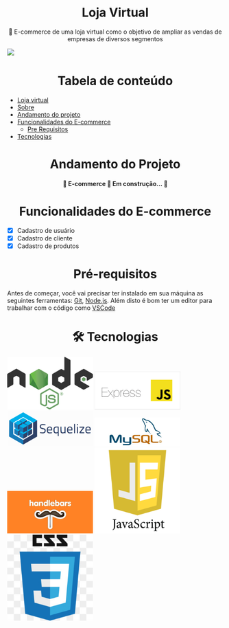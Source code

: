 <h1 align="center">Loja Virtual</h1>

<p align="center">🚀 E-commerce de uma loja virtual como o objetivo de ampliar as vendas de empresas de diversos segmentos</p>


<img src="https://img.shields.io/static/v1?label=Version&message=1.0&color=7159c1&style=for-the-badge&logo=ghost"/>

<h1 align="center">Tabela de conteúdo </h1>

<!--ts-->
   * [Loja virtual](#lojaVirtual)
   * [Sobre](#Sobre)
   * [Andamento do projeto](#andamento-do-projeto)
   * [Funcionalidades do E-commerce](funcionalidades)
      * [Pre Requisitos](#pre-requisitos)
   * [Tecnologias](#tecnologias)
<!--te-->

<h1 align="center">Andamento do Projeto </h1>

<h4 align="center"> 
	🚧  E-commerce 🚀 Em construção...  🚧
</h4>

<h1 align="center"> Funcionalidades do E-commerce </h1>

- [x] Cadastro de usuário
- [x] Cadastro de cliente
- [x] Cadastro de produtos

<h1 align="center"> Pré-requisitos </h1>

Antes de começar, você vai precisar ter instalado em sua máquina as seguintes ferramentas:
[Git](https://git-scm.com), [Node.js](https://nodejs.org/en/). 
Além disto é bom ter um editor para trabalhar com o código como [VSCode](https://code.visualstudio.com/)

<h1 align="center"> 🛠 Tecnologias </h1>

<img src="public/images/git-img/nodejs.png" width="200px">
<img src="public/images/git-img/express.png" width="200px"> 
<img src="public/images/git-img/sequelize.png" width="200px">
<img src="public/images/git-img/mySQL1.png" width="200px"> 
<img src="public/images/git-img/handlebars.jpg" width="200px">
<img src="public/images/git-img/javascript.png" width="200px">
<img src="public/images/git-img/css.jpg" width="200px">

